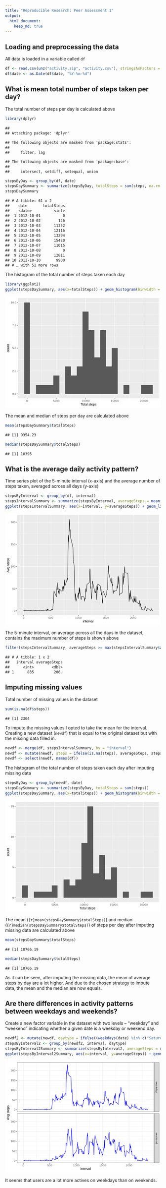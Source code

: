 ```yaml
---
title: "Reproducible Research: Peer Assessment 1"
output: 
  html_document:
    keep_md: true
---
```



## Loading and preprocessing the data

All data is loaded in a variable called `df`


```r
df <- read.csv(unz("activity.zip", "activity.csv"), stringsAsFactors = FALSE)
df$date <- as.Date(df$date, "%Y-%m-%d")
```


## What is mean total number of steps taken per day?

The total number of steps per day is calculated above


```r
library(dplyr)
```

```
## 
## Attaching package: 'dplyr'
```

```
## The following objects are masked from 'package:stats':
## 
##     filter, lag
```

```
## The following objects are masked from 'package:base':
## 
##     intersect, setdiff, setequal, union
```

```r
stepsByDay <- group_by(df, date)
stepsDaySummary <- summarize(stepsByDay, totalSteps = sum(steps, na.rm = TRUE))
stepsDaySummary
```

```
## # A tibble: 61 x 2
##    date       totalSteps
##    <date>          <int>
##  1 2012-10-01          0
##  2 2012-10-02        126
##  3 2012-10-03      11352
##  4 2012-10-04      12116
##  5 2012-10-05      13294
##  6 2012-10-06      15420
##  7 2012-10-07      11015
##  8 2012-10-08          0
##  9 2012-10-09      12811
## 10 2012-10-10       9900
## # … with 51 more rows
```

The histogram of the total number of steps taken each day


```r
library(ggplot2)
ggplot(stepsDaySummary, aes(x=totalSteps)) + geom_histogram(binwidth = 1000) + xlab("Total steps")
```

![](PA1_template_files/figure-html/stepshistogram-1.png)<!-- -->

The mean and median of steps per day are calculated above


```r
mean(stepsDaySummary$totalSteps)
```

```
## [1] 9354.23
```

```r
median(stepsDaySummary$totalSteps)
```

```
## [1] 10395
```

## What is the average daily activity pattern?

Time series plot of the 5-minute interval (x-axis) and the average number of steps taken, averaged across all days (y-axis)


```r
stepsByInterval <- group_by(df, interval)
stepsIntervalSummary <- summarize(stepsByInterval, averageSteps = mean(steps, na.rm = TRUE))
ggplot(stepsIntervalSummary, aes(x=interval, y=averageSteps)) + geom_line() +ylab("Avg steps")
```

![](PA1_template_files/figure-html/stepsbyintervalplot-1.png)<!-- -->

The 5-minute interval, on average across all the days in the dataset, contains the maximum number of steps is shown above


```r
filter(stepsIntervalSummary, averageSteps >= max(stepsIntervalSummary$averageSteps))
```

```
## # A tibble: 1 x 2
##   interval averageSteps
##      <int>        <dbl>
## 1      835         206.
```

## Imputing missing values

Total number of missing values in the dataset


```r
sum(is.na(df$steps))
```

```
## [1] 2304
```

To impute the missing values I opted to take the mean for the interval. Creating a new dataset (`newdf`) that is equal to the original dataset but with the missing data filled in.


```r
newdf <- merge(df, stepsIntervalSummary, by = "interval")
newdf <- mutate(newdf, steps = ifelse(is.na(steps), averageSteps, steps))
newdf <- select(newdf, names(df))
```

The histogram of the total number of steps taken each day after imputing missing data


```r
stepsByDay <- group_by(newdf, date)
stepsDaySummary <- summarize(stepsByDay, totalSteps = sum(steps))
ggplot(stepsDaySummary, aes(x=totalSteps)) + geom_histogram(binwidth = 1000) + xlab("Total steps")
```

![](PA1_template_files/figure-html/stepshistogram2-1.png)<!-- -->

The mean (`{r}mean(stepsDaySummary$totalSteps)`) and median (`{r}median(stepsDaySummary$totalSteps)`) of steps per day after imputing missing data are calculated above


```r
mean(stepsDaySummary$totalSteps)
```

```
## [1] 10766.19
```

```r
median(stepsDaySummary$totalSteps)
```

```
## [1] 10766.19
```

As it can be seen, after imputing the missing data, the mean of average steps by day are a lot higher. And due to the chosen strategy to impute data, the mean and the median are now equals.

## Are there differences in activity patterns between weekdays and weekends?

Create a new factor variable in the dataset with two levels – “weekday” and “weekend” indicating whether a given date is a weekday or weekend day.


```r
newdf2 <- mutate(newdf, daytype = ifelse((weekdays(date) %in% c("Saturday","Sunday")), "weekend", "weekday"))
stepsByInterval2 <- group_by(newdf2, interval, daytype)
stepsByInterval2Summary <- summarize(stepsByInterval2, averageSteps = mean(steps))
ggplot(stepsByInterval2Summary, aes(x=interval, y=averageSteps)) + geom_line(colour="blue") + ylab("Avg steps") + facet_grid(daytype ~ .) + theme_bw()
```

![](PA1_template_files/figure-html/weekdays-1.png)<!-- -->

It seems that users are a lot more actives on weekdays than on weekends.
